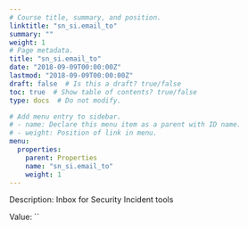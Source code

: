 ```yaml
---
# Course title, summary, and position.
linktitle: "sn_si.email_to"
summary: ""
weight: 1
# Page metadata.
title: "sn_si.email_to"
date: "2018-09-09T00:00:00Z"
lastmod: "2018-09-09T00:00:00Z"
draft: false  # Is this a draft? true/false
toc: true  # Show table of contents? true/false
type: docs  # Do not modify.

# Add menu entry to sidebar.
# - name: Declare this menu item as a parent with ID name.
# - weight: Position of link in menu.
menu:
  properties:
    parent: Properties
    name: "sn_si.email_to"
    weight: 1
---
```


Description: Inbox for Security Incident tools


Value: ``